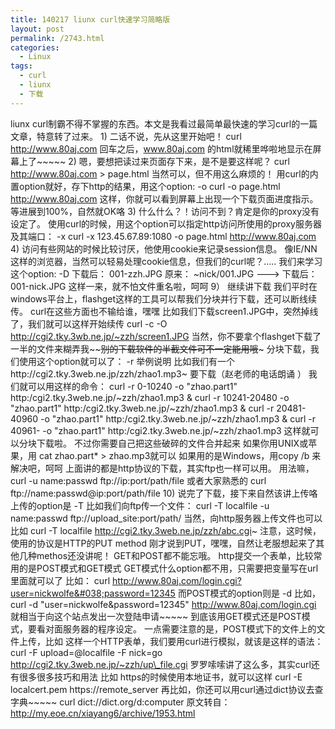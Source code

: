 ```yaml
---
title: 140217 liunx curl快速学习简略版
layout: post
permalink: /2743.html
categories:
  - Linux
tags:
  - curl
  - liunx
  - 下载
---
```

liunx curl制霸不得不掌握的东西。本文是我看过最简单最快速的学习curl的一篇文章，特意转了过来。 1) 二话不说，先从这里开始吧！ curl http://www.80aj.com 回车之后，www.80aj.com 的html就稀里哗啦地显示在屏幕上了~~~~~ 2) 嗯，要想把读过来页面存下来，是不是要这样呢？ curl http://www.80aj.com > page.html 当然可以，但不用这么麻烦的！ 用curl的内置option就好，存下http的结果，用这个option: -o curl -o page.html http://www.80aj.com 这样，你就可以看到屏幕上出现一个下载页面进度指示。等进展到100%，自然就OK咯 3) 什么什么？！访问不到？肯定是你的proxy没有设定了。 使用curl的时候，用这个option可以指定http访问所使用的proxy服务器及其端口： -x curl -x 123.45.67.89:1080 -o page.html http://www.80aj.com 4) 访问有些网站的时候比较讨厌，他使用cookie来记录session信息。 像IE/NN这样的浏览器，当然可以轻易处理cookie信息，但我们的curl呢？&#8230;.. 我们来学习这个option: -D 下载后： 001-zzh.JPG 原来： ~nick/001.JPG \---> 下载后： 001-nick.JPG 这样一来，就不怕文件重名啦，呵呵 9） 继续讲下载 我们平时在windows平台上，flashget这样的工具可以帮我们分块并行下载，还可以断线续传。 curl在这些方面也不输给谁，嘿嘿 比如我们下载screen1.JPG中，突然掉线了，我们就可以这样开始续传 curl -c -O http://cgi2.tky.3wb.ne.jp/~zzh/screen1.JPG 当然，你不要拿个flashget下载了一半的文件来糊弄我~~~~别的下载软件的半截文件可不一定能用哦~~~ 分块下载，我们使用这个option就可以了： -r 举例说明 比如我们有一个http://cgi2.tky.3web.ne.jp/zzh/zhao1.mp3~ 要下载（赵老师的电话朗诵 ） 我们就可以用这样的命令： curl -r 0-10240 -o "zhao.part1" http:/cgi2.tky.3web.ne.jp/~zzh/zhao1.mp3 &#038; curl -r 10241-20480 -o "zhao.part1" http:/cgi2.tky.3web.ne.jp/~zzh/zhao1.mp3 &#038; curl -r 20481-40960 -o "zhao.part1" http:/cgi2.tky.3web.ne.jp/~zzh/zhao1.mp3 &#038; curl -r 40961- -o "zhao.part1" http:/cgi2.tky.3web.ne.jp/~zzh/zhao1.mp3 这样就可以分块下载啦。 不过你需要自己把这些破碎的文件合并起来 如果你用UNIX或苹果，用 cat zhao.part* > zhao.mp3就可以 如果用的是Windows，用copy /b 来解决吧，呵呵 上面讲的都是http协议的下载，其实ftp也一样可以用。 用法嘛， curl -u name:passwd ftp://ip:port/path/file 或者大家熟悉的 curl ftp://name:passwd@ip:port/path/file 10) 说完了下载，接下来自然该讲上传咯 上传的option是 -T 比如我们向ftp传一个文件： curl -T localfile -u name:passwd ftp://upload\_site:port/path/ 当然，向http服务器上传文件也可以 比如 curl -T localfile http://cgi2.tky.3web.ne.jp/zzh/abc.cgi~ 注意，这时候，使用的协议是HTTP的PUT method 刚才说到PUT，嘿嘿，自然让老服想起来了其他几种methos还没讲呢！ GET和POST都不能忘哦。 http提交一个表单，比较常用的是POST模式和GET模式 GET模式什么option都不用，只需要把变量写在url里面就可以了 比如： curl http://www.80aj.com/login.cgi?user=nickwolfe&#038;password=12345 而POST模式的option则是 -d 比如， curl -d "user=nickwolfe&#038;password=12345" http://www.80aj.com/login.cgi 就相当于向这个站点发出一次登陆申请~~~~~ 到底该用GET模式还是POST模式，要看对面服务器的程序设定。 一点需要注意的是，POST模式下的文件上的文件上传，比如 这样一个HTTP表单，我们要用curl进行模拟，就该是这样的语法： curl -F upload=@localfile -F nick=go http://cgi2.tky.3web.ne.jp/~zzh/up\_file.cgi 罗罗嗦嗦讲了这么多，其实curl还有很多很多技巧和用法 比如 https的时候使用本地证书，就可以这样 curl -E localcert.pem https://remote_server 再比如，你还可以用curl通过dict协议去查字典~~~~~ curl dict://dict.org/d:computer 原文转自： http://my.eoe.cn/xiayang6/archive/1953.html